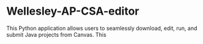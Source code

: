 # Wellesley-AP-CSA-editor
This Python application allows users to seamlessly download, edit, run, and submit Java projects from Canvas. This 
